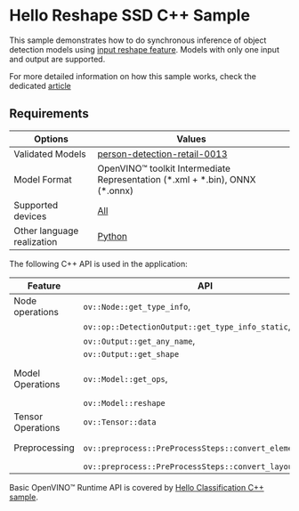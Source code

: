 # Hello Reshape SSD C++ Sample

This sample demonstrates how to do synchronous inference of object detection models using [input reshape feature](https://docs.openvino.ai/2023.3/openvino_docs_OV_UG_ShapeInference.html).
Models with only one input and output are supported.

For more detailed information on how this sample works, check the dedicated [article](https://docs.openvino.ai/2023.3/openvino_sample_hello_reshape_ssd.html)

## Requirements

| Options                     | Values                                                                                                                                   |
| ----------------------------| -----------------------------------------------------------------------------------------------------------------------------------------|
| Validated Models            | [person-detection-retail-0013](https://docs.openvino.ai/nightly/omz_models_model_person_detection_retail_0013.html)                      |
| Model Format                | OpenVINO™ toolkit Intermediate Representation (\*.xml + \*.bin), ONNX (\*.onnx)                                                          |
| Supported devices           | [All](https://docs.openvino.ai/2024/about-openvino/compatibility-and-support/supported-devices.html)                                      |
| Other language realization  | [Python](https://docs.openvino.ai/2023.3/openvino_sample_hello_reshape_ssd.html)               |

The following C++ API is used in the application:

| Feature                  | API                                                         | Description                                    |
| -------------------------| ------------------------------------------------------------|------------------------------------------------|
| Node operations          | ``ov::Node::get_type_info``,                                | Get a node info                                |
|                          | ``ov::op::DetectionOutput::get_type_info_static``,          |                                                |
|                          | ``ov::Output::get_any_name``,                               |                                                |
|                          | ``ov::Output::get_shape``                                   |                                                |
| Model Operations         | ``ov::Model::get_ops``,                                     | Get model nodes, reshape input                 |
|                          | ``ov::Model::reshape``                                      |                                                |
| Tensor Operations        | ``ov::Tensor::data``                                        | Get a tensor data                              |
| Preprocessing            | ``ov::preprocess::PreProcessSteps::convert_element_type``,  | Model input preprocessing                      |
|                          | ``ov::preprocess::PreProcessSteps::convert_layout``         |                                                |


Basic OpenVINO™ Runtime API is covered by [Hello Classification C++ sample](https://docs.openvino.ai/2023.3/openvino_sample_hello_classification.html).
